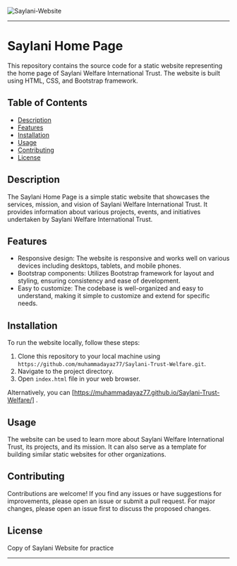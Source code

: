 ![Saylani-Website](https://github.com/muhammadayaz77/Saylani-Trust-Welfare/assets/147421733/dc4efe75-aba9-444f-a277-d5e957cb9d80)

---

# Saylani Home Page

This repository contains the source code for a static website representing the home page of Saylani Welfare International Trust. The website is built using HTML, CSS, and Bootstrap framework.

## Table of Contents

- [Description](#description)
- [Features](#features)
- [Installation](#installation)
- [Usage](#usage)
- [Contributing](#contributing)
- [License](#license)

## Description

The Saylani Home Page is a simple static website that showcases the services, mission, and vision of Saylani Welfare International Trust. It provides information about various projects, events, and initiatives undertaken by Saylani Welfare International Trust.

## Features

- Responsive design: The website is responsive and works well on various devices including desktops, tablets, and mobile phones.
- Bootstrap components: Utilizes Bootstrap framework for layout and styling, ensuring consistency and ease of development.
- Easy to customize: The codebase is well-organized and easy to understand, making it simple to customize and extend for specific needs.

## Installation

To run the website locally, follow these steps:

1. Clone this repository to your local machine using `https://github.com/muhammadayaz77/Saylani-Trust-Welfare.git`.
2. Navigate to the project directory.
3. Open `index.html` file in your web browser.

Alternatively, you can [https://muhammadayaz77.github.io/Saylani-Trust-Welfare/] .

## Usage

The website can be used to learn more about Saylani Welfare International Trust, its projects, and its mission. It can also serve as a template for building similar static websites for other organizations.

## Contributing

Contributions are welcome! If you find any issues or have suggestions for improvements, please open an issue or submit a pull request. For major changes, please open an issue first to discuss the proposed changes.

## License

Copy of Saylani Website for practice 



---
